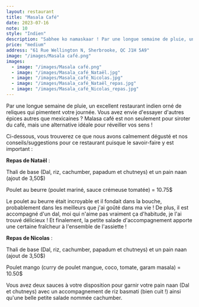 ```yaml
---
layout: restaurant
title: "Masala Café"
date: 2023-07-16
note: 10
style: "Indien"
description: "Sabhee ko namaskaar ! Par une longue semaine de pluie, un excellent restaurant indien orné de reliques qui pimentent votre journée."
price: "medium"
address: "61 Rue Wellington N, Sherbrooke, QC J1H 5A9"
image: "/images/Masala café.png"
images:
  - image: "/images/Masala café.png"
  - image: "/images/Masala_café_Nataël.jpg"
  - image: "/images/Masala_café_Nicolas.jpg"
  - image: "/images/Masala_café_Nataël_repas.jpg"
  - image: "/images/Masala_café_Nicolas_repas.jpg"
---
```


Par une longue semaine de pluie, un excellent restaurant indien orné de reliques qui pimentent votre journée. Vous avez envie d'essayer d'autres épices autres que mexicaines ? Malasa café est non seulement pour siroter du café, mais une alternative idéale pour réveiller vos sens !

Ci-dessous, vous trouverez ce que nous avons calmement dégusté et nos conseils/suggestions pour ce restaurant puisque le savoir-faire y est important :

**Repas de Nataël** :

Thali de base (Dal, riz, cachumber, papadum et chutneys) et un pain naan (ajout de 3,50$)

Poulet au beurre (poulet mariné, sauce crémeuse tomatée) = 10.75$

Le poulet au beurre était incroyable et il fondait dans la bouche, probablement dans les meilleurs que j'ai goûté dans ma vie ! De plus, il est accompagné d'un dal, moi qui n'aime pas vraiment ça d'habitude, je l'ai trouvé délicieux ! Et finalement, la petite salade d'accompagnement apporte une certaine fraîcheur à l'ensemble de l'assiette !

**Repas de Nicolas** :

Thali de base (Dal, riz, cachumber, papadum et chutneys) et un pain naan (ajout de 3,50$)

Poulet mango (curry de poulet mangue, coco, tomate, garam masala) = 10.50$

Vous avez deux sauces à votre disposition pour garnir votre pain naan (Dal et chutneys) avec un accompagnement de riz basmati (bien cuit !) ainsi qu'une belle petite salade nommée cachumber. 